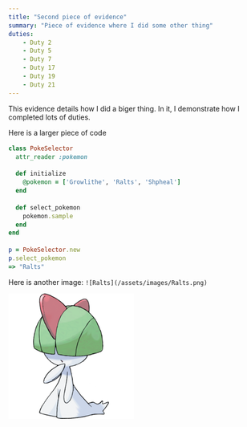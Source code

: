 ```yaml
---
title: "Second piece of evidence"
summary: "Piece of evidence where I did some other thing"
duties:
    - Duty 2
    - Duty 5
    - Duty 7
    - Duty 17
    - Duty 19
    - Duty 21
---
```


This evidence details how I did a biger thing. In it, I demonstrate how I completed lots of duties.

Here is a larger piece of code
```ruby
class PokeSelector
  attr_reader :pokemon

  def initialize
    @pokemon = ['Growlithe', 'Ralts', 'Shpheal']
  end

  def select_pokemon
    pokemon.sample
  end
end

p = PokeSelector.new
p.select_pokemon
=> "Ralts"
```

Here is another image:
`![Ralts](/assets/images/Ralts.png)`


![Ralts](/assets/images/Ralts.png)
